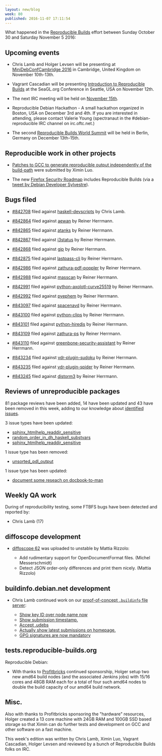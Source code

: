 ```yaml
---
layout: new/blog
week: 80
published: 2016-11-07 17:11:54
---
```


What happened in the [Reproducible Builds](https://wiki.debian.org/ReproducibleBuilds) effort between Sunday October 30 and Saturday November 5 2016:

Upcoming events
---------------

 - Chris Lamb and Holger Levsen will be presenting at [MiniDebConfCambridge 2016](https://wiki.debian.org/DebianEvents/gb/2016/MiniDebConfCambridge) in Cambridge, United Kingdom on November 10th-13th.

 - Vagrant Cascadian will be presenting [Introduction to Reproducible Builds](https://osem.seagl.org/conference/seagl2016/program/proposal/166) at the SeaGL.org Conference in Seattle, USA on November 12th.

 - The next IRC meeting will be held on [November 15th](https://lists.reproducible-builds.org/pipermail/rb-general/2016-November/000101.html).

 - Reproducible Debian Hackathon - A small hackathon organized in Boston, USA on December 3rd and 4th. If you are interested in attending, please contact Valerie Young (spectranaut in the #debian-reproducible IRC channel on irc.oftc.net.)

 - The second [Reproducible Builds World Summit](https://reproducible-builds.org/events/berlin2016/) will be held in Berlin, Germany on December 13th-15th.

Reproducible work in other projects
-----------------------------------

- [Patches to GCC to generate reproducible output independently of the build-path](https://gcc.gnu.org/ml/gcc-patches/2016-11/msg00182.html) were submitted by Ximin Luo.

- The new [Firefox Security Roadmap](https://wiki.mozilla.org/Security/Roadmap) includes Reproducible Builds (via a [tweet by Debian Developer Sylvestre](https://twitter.com/SylvestreLedru/status/794909927848497152)).

Bugs filed
-------------------------------------------

* [#842708](https://bugs.debian.org/842708) filed against [haskell-devscripts](https://tracker.debian.org/pkg/haskell-devscripts) by Chris Lamb.

* [#842864](https://bugs.debian.org/842864) filed against [aewan](https://tracker.debian.org/pkg/aewan) by Reiner Herrmann.
* [#842865](https://bugs.debian.org/842865) filed against [atanks](https://tracker.debian.org/pkg/atanks) by Reiner Herrmann.
* [#842867](https://bugs.debian.org/842867) filed against [i3status](https://tracker.debian.org/pkg/i3status) by Reiner Herrmann.
* [#842868](https://bugs.debian.org/842868) filed against [gip](https://tracker.debian.org/pkg/gip) by Reiner Herrmann.
* [#842875](https://bugs.debian.org/842875) filed against [lastpass-cli](https://tracker.debian.org/pkg/lastpass-cli) by Reiner Herrmann.
* [#842986](https://bugs.debian.org/842986) filed against [zathura-pdf-poppler](https://tracker.debian.org/pkg/zathura-pdf-poppler) by Reiner Herrmann.
* [#842988](https://bugs.debian.org/842988) filed against [masscan](https://tracker.debian.org/pkg/masscan) by Reiner Herrmann.
* [#842991](https://bugs.debian.org/842991) filed against [python-axolotl-curve25519](https://tracker.debian.org/pkg/python-axolotl-curve25519) by Reiner Herrmann.
* [#842992](https://bugs.debian.org/842992) filed against [pyephem](https://tracker.debian.org/pkg/pyephem) by Reiner Herrmann.
* [#843097](https://bugs.debian.org/843097) filed against [spacenavd](https://tracker.debian.org/pkg/spacenavd) by Reiner Herrmann.
* [#843100](https://bugs.debian.org/843100) filed against [python-clips](https://tracker.debian.org/pkg/python-clips) by Reiner Herrmann.
* [#843101](https://bugs.debian.org/843101) filed against [python-hiredis](https://tracker.debian.org/pkg/python-hiredis) by Reiner Herrmann.
* [#843109](https://bugs.debian.org/843109) filed against [zathura-ps](https://tracker.debian.org/pkg/zathura-ps) by Reiner Herrmann.
* [#843110](https://bugs.debian.org/843110) filed against [greenbone-security-assistant](https://tracker.debian.org/pkg/greenbone-security-assistant) by Reiner Herrmann.
* [#843234](https://bugs.debian.org/843234) filed against [vdr-plugin-sudoku](https://tracker.debian.org/pkg/vdr-plugin-sudoku) by Reiner Herrmann.
* [#843235](https://bugs.debian.org/843235) filed against [vdr-plugin-spider](https://tracker.debian.org/pkg/vdr-plugin-spider) by Reiner Herrmann.
* [#843245](https://bugs.debian.org/843245) filed against [distorm3](https://tracker.debian.org/pkg/distorm3) by Reiner Herrmann.

Reviews of unreproducible packages
----------------------------------

81 package reviews have been added, 14 have been updated and 43 have been removed in this week,
adding to our knowledge about [identified issues](https://tests.reproducible-builds.org/debian/index_issues.html).

3 issue types have been updated:

- [sphinx\_htmlhelp\_readdir\_sensitive](https://salsa.debian.org/reproducible-builds/reproducible-notes/commit/414d815)
- [random\_order\_in\_dh\_haskell\_substvars](https://salsa.debian.org/reproducible-builds/reproducible-notes/commit/9e27d3d)
- [sphinx\_htmlhelp\_readdir\_sensitive](https://salsa.debian.org/reproducible-builds/reproducible-notes/commit/414d815)

1 issue type has been removed:

- [unsorted\_pdl\_output](https://salsa.debian.org/reproducible-builds/reproducible-notes/commit/b6a55f6)

1 issue type has been updated:

- [document some reseach on docbook-to-man](https://salsa.debian.org/reproducible-builds/reproducible-notes/commit/aed8686)

Weekly QA work
--------------

During of reproducibility testing, some FTBFS bugs have been detected and
reported by:

 - Chris Lamb (17)

diffoscope development
----------------------

- [diffoscope 62](https://tracker.debian.org/news/811661) was uploaded to unstable by Mattia Rizzolo:

   * Add rudimentary support for OpenDocumentFormat files. (Michel Messerschmidt)
   * Detect JSON order-only differences and print them nicely. (Mattia Rizzolo)

buildinfo.debian.net development
--------------------------------

- Chris Lamb continued work on our [proof-of-concept ``.buildinfo`` file server](https://buildinfo.debian.net/):

  - [Show key ID over node name now](https://salsa.debian.org/reproducible-builds/buildinfo.debian.net.git/commit/?id=f9f41b7)
  - [Show submission timestamp.](https://salsa.debian.org/reproducible-builds/buildinfo.debian.net.git/commit/?id=72bcbda)
  - [Accept .udebs](https://salsa.debian.org/reproducible-builds/buildinfo.debian.net.git/commit/?id=0559940)
  - [Actually show latest submissions on homepage.](https://salsa.debian.org/reproducible-builds/buildinfo.debian.net.git/commit/?id=2ee9826)
  - [GPG signatures are now mandatory](https://salsa.debian.org/reproducible-builds/buildinfo.debian.net.git/commit/?id=23601f0)


tests.reproducible-builds.org
-----------------------

Reproducible Debian:

- With thanks to [Profitbricks](https://www.Profitbricks.com) continued
  sponsorship, Holger setup two new amd64 build nodes (and the associated
  Jenkins jobs) with 15/16 cores and 48GB RAM each for a total of four such
  amd64 nodes to double the build capacity of our amd64 build network.


Misc.
-----

Also with thanks to Profitbricks sponsoring the "hardware" resources, Holger
created a 13 core machine with 24GB RAM and 100GB SSD based storage so that
Ximin can do further tests and development on GCC and other software on a fast
machine.

This week's edition was written by Chris Lamb, Ximin Luo, Vagrant Cascadian, Holger Levsen and
reviewed by a bunch of Reproducible Builds folks on IRC.
